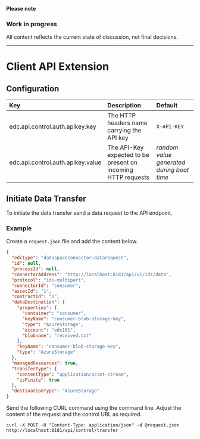 **Please note**

### Work in progress

All content reflects the current state of discussion, not final decisions.

---

# Client API Extension

## Configuration

| Key |  Description | Default |
|:---|:---|:---|
| edc.api.control.auth.apikey.key | The HTTP headers name carrying the API key |`X-API-KEY`|
| edc.api.control.auth.apikey.value | The API-Key expected to be present on incoming HTTP requests | *random value generated during boot time*

## Initiate Data Transfer

To initiate the data transfer send a data request to the API endpoint.

### Example

Create a `request.json` file and add the content below.

```json
{
  "edctype": "dataspaceconnector:datarequest",
  "id": null,
  "processId": null,
  "connectorAddress": "http://localhost:8181/api/v1/ids/data",
  "protocol": "ids-multipart",
  "connectorId": "consumer",
  "assetId": "1",
  "contractId": "1",
  "dataDestination": {
    "properties": {
      "container": "consumer",
      "keyName": "consumer-blob-storage-key",
      "type": "AzureStorage",
      "account": "edc101",
      "blobname": "received.txt"
    },
    "keyName": "consumer-blob-storage-key",
    "type": "AzureStorage"
  },
  "managedResources": true,
  "transferType": {
    "contentType": "application/octet-stream",
    "isFinite": true
  },
  "destinationType": "AzureStorage"
}
```

Send the following CURL command using the command line. Adjust the content of the request and the control URL as
required.

`curl -X POST -H "Content-Type: application/json" -d @request.json http://localhost:8181/api/control/transfer`
